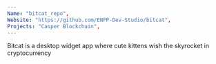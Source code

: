 ```yaml
---
Name: "bitcat_repo",
Website: "https://github.com/ENFP-Dev-Studio/bitcat",
Projects: "Casper Blockchain",
---
```

<!--lang:en--> 
Bitcat is a desktop widget app where cute kittens wish the skyrocket in cryptocurrency
<!--lang:es--] 
test
<!--lang:de--] 
test
<!--lang:fr--] 
test
<!--lang:pl--] 
test
<!--lang:uk--] 
test
[!--lang:*-->  
